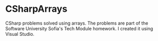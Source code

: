 # CSharpArrays
CSharp problems solved using arrays.
The problems are part of the Software University Sofia's Tech Module homework.
I created it using Visual Studio.
